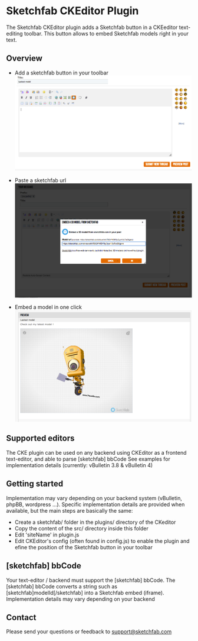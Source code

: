 Sketchfab CKEditor Plugin
=========================

The Sketchfab CKEditor plugin adds a Sketchfab button in a CKEeditor text-editing toolbar.
This button allows to embed Sketchfab models right in your text.

Overview
--------

- Add a sketchfab button in your toolbar
![Add a sketchfab button in your toolbar](/examples/blenderartist/button.png)

- Paste a sketchfab url
![Sketchfab CKE Plugin dialog](/examples/blenderartist/dialog.png)

- Embed a model in one click
![Sketchfab embed in a post](/examples/blenderartist/preview.png)


Supported editors
-----------------
The CKE plugin can be used on any backend using CKEditor as a frontend text-editor, and able to parse [sketchfab] bbCode
See examples for implementation details (currently: vBulletin 3.8 & vBulletin 4)

Getting started
---------------

Implementation may vary depending on your backend system (vBulletin, phpBB, wordpress ...).
Specific implementation details are provided when available, but the main steps are basically the same:

- Create a sketchfab/ folder in the plugins/ directory of the CKeditor
- Copy the content of the src/ directory inside this folder
- Edit 'siteName' in plugin.js
- Edit CKEditor's config (often found in config.js) to enable the plugin and efine the position of the Sketchfab button in your toolbar


[sketchfab] bbCode
------------------
Your text-editor / backend must support the [sketchfab] bbCode.
The [sketchfab] bbCode converts a string such as [sketchfab]modelId[/sketchfab] into a Sketchfab embed (iframe).
Implementation details may vary depending on your backend

Contact
-------
Please send your questions or feedback to support@sketchfab.com
